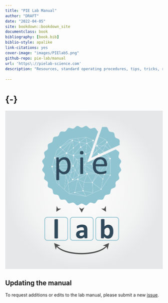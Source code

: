 ```yaml
--- 
title: "PIE Lab Manual"
author: "DRAFT"
date: "2022-04-05"
site: bookdown::bookdown_site
documentclass: book
bibliography: [book.bib]
biblio-style: apalike
link-citations: yes
cover-image: "images/PIElab5.png"
github-repo: pie-lab/manual
url: 'https\://pielab-science.com'
description: "Resources, standard operating procedures, tips, tricks, rules"

---
```


#  {-}

![](images/PIElab5.png)


## Updating the manual

To request additions or edits to the lab manual, please submit a new [issue](https://github.com/pie-lab/manual/issues). 
